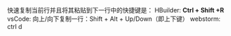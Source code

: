 快速复制当前行并且将其粘贴到下一行中的快捷键是：
HBuilder: **Ctrl + Shift +R**
vsCode: 向上/向下复制一行：Shift + Alt + Up/Down（即上下键）
webstorm: ctrl d